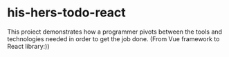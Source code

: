 # his-hers-todo-react
This proiect demonstrates how a programmer pivots between the tools and technologies needed in order to get the job done. (From Vue framework to React library:))
